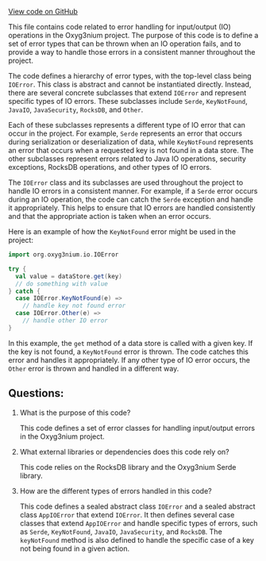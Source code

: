 [View code on GitHub](https://github.com/alephium/alephium/io/src/main/scala/org/alephium/io/IOError.scala)

This file contains code related to error handling for input/output (IO) operations in the Oxyg3nium project. The purpose of this code is to define a set of error types that can be thrown when an IO operation fails, and to provide a way to handle those errors in a consistent manner throughout the project.

The code defines a hierarchy of error types, with the top-level class being `IOError`. This class is abstract and cannot be instantiated directly. Instead, there are several concrete subclasses that extend `IOError` and represent specific types of IO errors. These subclasses include `Serde`, `KeyNotFound`, `JavaIO`, `JavaSecurity`, `RocksDB`, and `Other`.

Each of these subclasses represents a different type of IO error that can occur in the project. For example, `Serde` represents an error that occurs during serialization or deserialization of data, while `KeyNotFound` represents an error that occurs when a requested key is not found in a data store. The other subclasses represent errors related to Java IO operations, security exceptions, RocksDB operations, and other types of IO errors.

The `IOError` class and its subclasses are used throughout the project to handle IO errors in a consistent manner. For example, if a `Serde` error occurs during an IO operation, the code can catch the `Serde` exception and handle it appropriately. This helps to ensure that IO errors are handled consistently and that the appropriate action is taken when an error occurs.

Here is an example of how the `KeyNotFound` error might be used in the project:

```scala
import org.oxyg3nium.io.IOError

try {
  val value = dataStore.get(key)
  // do something with value
} catch {
  case IOError.KeyNotFound(e) =>
    // handle key not found error
  case IOError.Other(e) =>
    // handle other IO error
}
```

In this example, the `get` method of a data store is called with a given key. If the key is not found, a `KeyNotFound` error is thrown. The code catches this error and handles it appropriately. If any other type of IO error occurs, the `Other` error is thrown and handled in a different way.
## Questions: 
 1. What is the purpose of this code?
    
    This code defines a set of error classes for handling input/output errors in the Oxyg3nium project.

2. What external libraries or dependencies does this code rely on?
    
    This code relies on the RocksDB library and the Oxyg3nium Serde library.

3. How are the different types of errors handled in this code?
    
    This code defines a sealed abstract class `IOError` and a sealed abstract class `AppIOError` that extend `IOError`. It then defines several case classes that extend `AppIOError` and handle specific types of errors, such as `Serde`, `KeyNotFound`, `JavaIO`, `JavaSecurity`, and `RocksDB`. The `keyNotFound` method is also defined to handle the specific case of a key not being found in a given action.